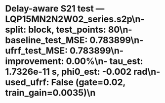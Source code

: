 # Delay-aware S21 test — LQP15MN2N2W02_series.s2p\n- split: block, test_points: 80\n- baseline_test_MSE: 0.783899\n- ufrf_test_MSE: 0.783899\n- improvement: 0.00%\n- tau_est: 1.7326e-11 s, phi0_est: -0.002 rad\n- used_ufrf: False (gate=0.02, train_gain=0.0035)\n
